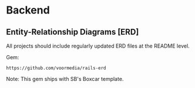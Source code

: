 # Backend

## Entity-Relationship Diagrams [ERD]

All projects should include regularly updated ERD files at the README level.

Gem:
```
https://github.com/voormedia/rails-erd
```

Note: This gem ships with SB's Boxcar template.
